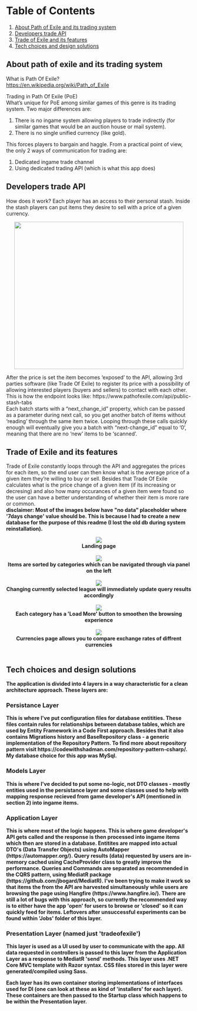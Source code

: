 # Table of Contents
1. [About Path of Exile and its trading system](#about-path-of-exile-and-its-trading-system)
2. [Developers trade API](#developers-trade-API)
3. [Trade of Exile and its features](#trade-of-exile-and-its-features)
4. [Tech choices and design solutions](#tech-choices-and-design-solutions)


## About path of exile and its trading system
What is Path Of Exile?  
https://en.wikipedia.org/wiki/Path_of_Exile

Trading in Path Of Exile (PoE)  
What’s unique for PoE among similar games of this genre is its trading system. 
Two major differences are:
1.	There is no ingame system allowing players to trade indirectly (for similar games that would be an auction house or mail system).
2.	There is no single unified currency (like gold).

This forces players to bargain and haggle. From a practical point of view, the only 2 ways of communication for trading are:
1.	Dedicated ingame trade channel
2.  Using dedicated trading API (which is what this app does)

## Developers trade API
How does it work? 
Each player has an access to their personal stash. Inside the stash players can put items they desire to sell with a price of a given currency.  

<p align="center">
  <img width="460" height="400" src="https://i.imgur.com/WoC1RSZ.png"><br>
</p>
After the price is set the item becomes ‘exposed’ to the API, allowing 3rd parties software (like Trade Of Exile) to register its price with a possibility of allowing interested players (buyers and sellers) to contact with each other.
This is how the endpoint looks like:  
https://www.pathofexile.com/api/public-stash-tabs <br>
Each batch starts with a “next_change_id” property, which can be passed as a parameter during next call, so you get another batch of items without ‘reading’ through the same item twice.  
Looping through these calls quickly enough will eventually give you a batch with “next-change_id” equal to ‘0’, meaning that there are no ‘new’ items to be ‘scanned’.

## Trade of Exile and its features
Trade of Exile constantly loops through the API and aggregates the prices for each item, so the end user can then know what is the average price of a given item they’re willing to buy or sell.
Besides that Trade Of Exile calculates what is the price change of a given item (if its increasing or decresing) and also how many occurances
of a given item were found so the user can have a better understanding of whether their item is more rare or common.  
<b>disclaimer: Most of the images below have "no data" placeholder where '7days change' value should be. This is because I had to create a new database for the purpose of this readme (I lost the old db during system reinstallation). <br>

<div align="center">
  <img src="https://i.imgur.com/g0E6DTJ.png"><br>
  Landing page <br><br>
  <img src="https://s6.gifyu.com/images/cycling.gif"><br>
  Items are sorted by categories which can be navigated through via panel on the left <br><br>
  <img src="https://s6.gifyu.com/images/league_selection.gif"><br>
  Changing currently selected league will immediately update query results accordingly <br><br>
  <img src="https://s6.gifyu.com/images/load_more.gif"><br>
  Each category has a 'Load More' button to smoothen the browsing experience<br><br>
  <img src="https://i.imgur.com/5v1wLuR.png"><br>
  Currencies page allows you to compare exchange rates of diffrent currencies<br><br>
</div>

## Tech choices and design solutions  
The application is divided into 4 layers in a way characteristic for a clean architecture approach.
These layers are:
 
  <h3>Persistance Layer</h3>  
This is where I've put configuration files for database entitities. These files contain rules for relationships between database tables, which are used by Entity Framework in a Code First approach. Besides that it also contains Migrations history and BaseRepository class - a generic implementation of the Repository Pattern. To find more about repository pattern visit https://codewithshadman.com/repository-pattern-csharp/. My database choice for this app was MySql.
  
<h3>Models Layer  </h3>  
This is where I've decided to put some no-logic, not DTO classes - mostly entities used in the persistance layer and some classes used to help with mapping response recieved from game developer's API (mentioned in section 2) into ingame items.

<h3>Application Layer  </h3>  
This is where most of the logic happens. This is where game developer's API gets called and the response is then processed into ingame items which then are stored in a database.
Entitites are mapped into actual DTO's (Data Transfer Objects) using AutoMapper (https://automapper.org/).  
Query results (data) requested by users are in-memory cached using CacheProvider class to greatly improve the performance.  
Queries and Commands are separated as recommended in the CQRS pattern, using MediatR package (https://github.com/jbogard/MediatR).  
I've been trying to make it work so that items the from the API are harvested simultaneously while users are browsing the page using Hangfire (https://www.hangfire.io/).
There are still a lot of bugs with this approach, so currently the recommended way is to either have the app 'open' for users to browse or 'closed' so it can quickly feed for items. Leftovers after unsuccessful experiments can be found within 'Jobs' folder of this layer.
  
<h3>Presentation Layer (named just 'tradeofexile')  </h3>  
This layer is used as a UI used by user to communicate with the app. All data requested in controllers is passed to this layer from the Application Layer as a response to MediatR 'send' methods. This layer uses .NET Core MVC template with Razor syntax. CSS files stored in this layer were generated/compiled using Sass.

Each layer has its own container storing implementations of interfaces used for DI (one can look at these as kind of 'installers' for each layer). These containers are then passed to the Startup class which happens to be within the Presentation layer.
